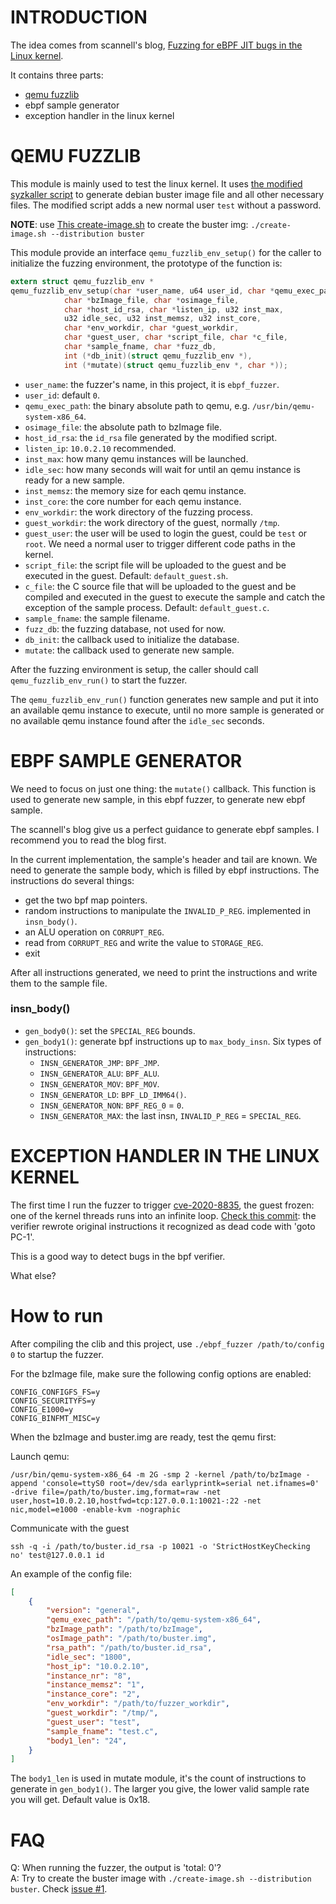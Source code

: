 # INTRODUCTION
The idea comes from scannell's blog, [Fuzzing for eBPF JIT bugs in the Linux kernel](https://scannell.io/posts/ebpf-fuzzing/).

It contains three parts:
- [qemu fuzzlib](https://github.com/snorez/clib/blob/master/src/qemu_fuzzlib.c)
- ebpf sample generator
- exception handler in the linux kernel

# QEMU FUZZLIB
This module is mainly used to test the linux kernel. It uses [the modified syzkaller script](https://github.com/snorez/clib/blob/master/tools/create-image.sh) to generate debian buster image file and all other necessary files. The modified script adds a new normal user `test` without a password.

**NOTE**: use [This create-image.sh](https://github.com/snorez/clib/blob/master/tools/create-image.sh) to create the buster img: `./create-image.sh --distribution buster`

This module provide an interface `qemu_fuzzlib_env_setup()` for the caller to
initialize the fuzzing environment, the prototype of the function is:
```c
extern struct qemu_fuzzlib_env *
qemu_fuzzlib_env_setup(char *user_name, u64 user_id, char *qemu_exec_path,
			char *bzImage_file, char *osimage_file,
			char *host_id_rsa, char *listen_ip, u32 inst_max,
			u32 idle_sec, u32 inst_memsz, u32 inst_core,
			char *env_workdir, char *guest_workdir,
			char *guest_user, char *script_file, char *c_file,
			char *sample_fname, char *fuzz_db,
			int (*db_init)(struct qemu_fuzzlib_env *),
			int (*mutate)(struct qemu_fuzzlib_env *, char *));
```
- `user_name`: the fuzzer's name, in this project, it is `ebpf_fuzzer`.
- `user_id`: default `0`.
- `qemu_exec_path`: the binary absolute path to qemu, e.g. `/usr/bin/qemu-system-x86_64`.
- `osimage_file`: the absolute path to bzImage file.
- `host_id_rsa`: the `id_rsa` file generated by the modified script.
- `listen_ip`: `10.0.2.10` recommended.
- `inst_max`: how many qemu instances will be launched.
- `idle_sec`: how many seconds will wait for until an qemu instance is ready for a new sample.
- `inst_memsz`: the memory size for each qemu instance.
- `inst_core`: the core number for each qemu instance.
- `env_workdir`: the work directory of the fuzzing process.
- `guest_workdir`: the work directory of the guest, normally `/tmp`.
- `guest_user`: the user will be used to login the guest, could be `test` or `root`. We need a normal user to trigger different code paths in the kernel.
- `script_file`: the script file will be uploaded to the guest and be executed in the guest. Default: `default_guest.sh`.
- `c_file`: the C source file that will be uploaded to the guest and be compiled and executed in the guest to execute the sample and catch the exception of the sample process. Default: `default_guest.c`.
- `sample_fname`: the sample filename.
- `fuzz_db`: the fuzzing database, not used for now.
- `db_init`: the callback used to initialize the database.
- `mutate`: the callback used to generate new sample.

After the fuzzing environment is setup, the caller should call `qemu_fuzzlib_env_run()` to start the fuzzer.

The `qemu_fuzzlib_env_run()` function generates new sample and put it into an available qemu instance to execute, until no more sample is generated or no available qemu instance found after the `idle_sec` seconds.

# EBPF SAMPLE GENERATOR
We need to focus on just one thing: the `mutate()` callback. This function is used to generate new sample, in this ebpf fuzzer, to generate new ebpf sample.

The scannell's blog give us a perfect guidance to generate ebpf samples. I recommend you to read the blog first.

In the current implementation, the sample's header and tail are known. We need to generate the sample body, which is filled by ebpf instructions. The instructions do several things:
- get the two bpf map pointers.
- random instructions to manipulate the `INVALID_P_REG`. implemented in `insn_body()`.
- an ALU operation on `CORRUPT_REG`.
- read from `CORRUPT_REG` and write the value to `STORAGE_REG`.
- exit

After all instructions generated, we need to print the instructions and write them to the sample file.

### insn_body()
- `gen_body0()`: set the `SPECIAL_REG` bounds.
- `gen_body1()`: generate bpf instructions up to `max_body_insn`. Six types of instructions:
	- `INSN_GENERATOR_JMP`: `BPF_JMP`.
	- `INSN_GENERATOR_ALU`: `BPF_ALU`.
	- `INSN_GENERATOR_MOV`: `BPF_MOV`.
	- `INSN_GENERATOR_LD`: `BPF_LD_IMM64()`.
	- `INSN_GENERATOR_NON`: `BPF_REG_0` = `0`.
	- `INSN_GENERATOR_MAX`: the last insn, `INVALID_P_REG` = `SPECIAL_REG`.

# EXCEPTION HANDLER IN THE LINUX KERNEL
The first time I run the fuzzer to trigger [cve-2020-8835](https://www.thezdi.com/blog/2020/4/8/cve-2020-8835-linux-kernel-privilege-escalation-via-improper-ebpf-program-verification), the guest frozen: one of the kernel threads runs into an infinite loop. [Check this commit](https://git.kernel.org/pub/scm/linux/kernel/git/stable/linux.git/commit/kernel/bpf/verifier.c?h=v5.10.70&id=569033c0825e4d90f7e824696dd334d239adc997): the verifier rewrote original instructions it recognized as dead code with 'goto PC-1'.

This is a good way to detect bugs in the bpf verifier.

What else?

# How to run
After compiling the clib and this project, use `./ebpf_fuzzer /path/to/config 0` to startup the fuzzer.

For the bzImage file, make sure the following config options are enabled:
```
CONFIG_CONFIGFS_FS=y
CONFIG_SECURITYFS=y
CONFIG_E1000=y
CONFIG_BINFMT_MISC=y
```

When the bzImage and buster.img are ready, test the qemu first:

Launch qemu:
```
/usr/bin/qemu-system-x86_64 -m 2G -smp 2 -kernel /path/to/bzImage -append 'console=ttyS0 root=/dev/sda earlyprintk=serial net.ifnames=0' -drive file=/path/to/buster.img,format=raw -net user,host=10.0.2.10,hostfwd=tcp:127.0.0.1:10021-:22 -net nic,model=e1000 -enable-kvm -nographic
```

Communicate with the guest
```
ssh -q -i /path/to/buster.id_rsa -p 10021 -o 'StrictHostKeyChecking no' test@127.0.0.1 id
```

An example of the config file:
```json
[
	{
		"version": "general",
		"qemu_exec_path": "/path/to/qemu-system-x86_64",
		"bzImage_path": "/path/to/bzImage",
		"osImage_path": "/path/to/buster.img",
		"rsa_path": "/path/to/buster.id_rsa",
		"idle_sec": "1800",
		"host_ip": "10.0.2.10",
		"instance_nr": "8",
		"instance_memsz": "1",
		"instance_core": "2",
		"env_workdir": "/path/to/fuzzer_workdir",
		"guest_workdir": "/tmp/",
		"guest_user": "test",
		"sample_fname": "test.c",
		"body1_len": "24",
	}
]
```
The `body1_len` is used in mutate module, it's the count of instructions to generate in `gen_body1()`. The larger you give, the lower valid sample rate you will get. Default value is 0x18.

# FAQ
Q: When running the fuzzer, the output is 'total: 0'?<br>
A: Try to create the buster image with `./create-image.sh --distribution buster`. Check [issue #1](https://github.com/snorez/ebpf-fuzzer/issues/1).
